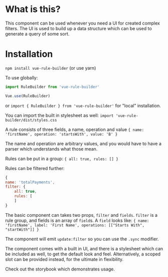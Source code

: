 # What is this?
This component can be used whenever you need a UI for created complex filters. The UI is used to build up a data structure which can be used to generate a query of some sort.

# Installation

`npm install vue-rule-builder` (or use yarn)

To use globally:

```js
import RuleBuilder from 'vue-rule-builder'

Vue.use(RuleBuilder)
```

or `import { RuleBuilder } from 'vue-rule-builder'` for "local" installation.

You can import the built in stylesheet as well: `import 'vue-rule-builder/dist/styles.css`

A rule consists of three fields, a name, operation and value
`{ name: 'firstName', operation: 'startsWith', value: 'B' }`

The name and operation are arbitrary values, and you would have to have a parser which understands what those mean.

Rules can be put in a group:
`{ all: true, rules: [] }`

Rules can be filtered further:
```js
{
name: 'totalPayments',
filter: {
	all: true,
	rules: [
	]
}
```

The basic component can takes two props, `filter` and `fields`. `filter` is a rule group, and fields is an array of `field`s. A `field` looks like:
`{
name: 'firstName',
label: 'First Name',
operations: [["Starts With", "startWith"]]
}`

The component will emit `update:filter` so you can use the `.sync` modifier.

The component comes with a built in UI, and there is a stylesheet which can be included as well, to get the default look and feel. Alternatively, a scoped slot can be provided instead, for the ultimate in flexibility.

Check out the storybook which demonstrates usage. 
